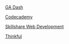 [GA Dash](https://dash.generalassemb.ly)

[Codecademy](http://codecademy.com)

[Skillshare Web Development](http://www.skillshare.com/classes/web-development)

[Thinkful](http://www.thinkful.com)